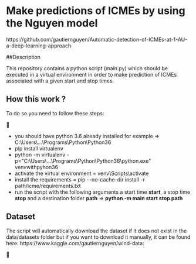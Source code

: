 <h1>Make predictions of ICMEs by using the Nguyen model</h1>
https://github.com/gautiernguyen/Automatic-detection-of-ICMEs-at-1-AU-a-deep-learning-approach

##Description
<p>This repository contains a python script (main.py) which should be executed in 
a virtual environment in order to make prediction of ICMEs associated with a given start and stop times.
<br>

## How this work ?
To do so you need to follow these steps:</p>
👏
<ul>
    <li>you should have python 3.6 already installed for example => C:\Users\...\Programs\Python\Python36</li>
    <li>pip install virtualenv</li>
    <li>python -m virtualenv -p="C:\Users\...\Programs\Python\Python36\python.exe" venvwithpyhon36
    </li>
    <li>activate the virtual environment = venv\Scripts\activate</li>
    <li>install the requirements = pip --no-cache-dir install -r path/icme/requirements.txt</li>
    <li>run the script with the following arguments a start time <strong>start</strong>, a stop time <strong>stop</strong> and a destination folder <strong>path</strong> =>
    <strong> python -m main start stop path</strong>
    </li>
</ul>

## Dataset
<p>The script will automatically download the dataset if it does not exist in the data/datasets folder but if you want to download it manually, it can be found here: https://www.kaggle.com/gautiernguyen/wind-data:
</p>


 👏
